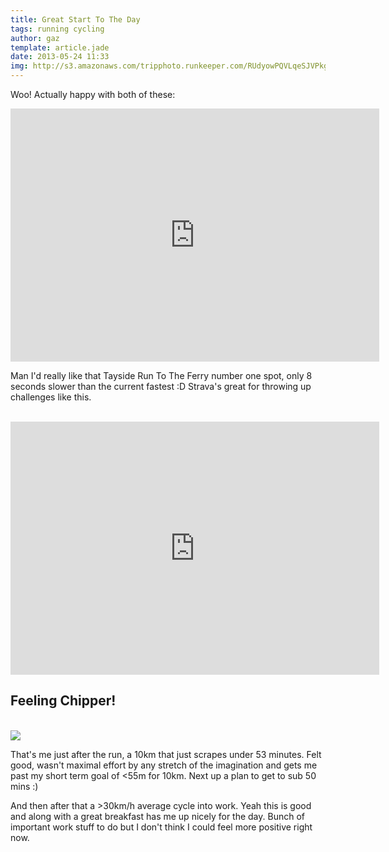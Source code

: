 ```yaml
---
title: Great Start To The Day
tags: running cycling
author: gaz
template: article.jade
date: 2013-05-24 11:33
img: http://s3.amazonaws.com/tripphoto.runkeeper.com/RUdyowPQVLqeSJVPkgeTyrfl.jpg
---
```


Woo! Actually happy with both of these:

<iframe height='405' width='590' frameborder='0' allowtransparency='true' scrolling='no' src='http://app.strava.com/activities/55963252/embed/0c2c3b13f24fc895ede8e85f2818a5c03dc5ebe9'></iframe>

Man I'd really like that Tayside Run To The Ferry number one spot, only 8 seconds slower than the current fastest :D Strava's great for throwing up challenges like this.

<br>

<iframe height='405' width='590' frameborder='0' allowtransparency='true' scrolling='no' src='http://app.strava.com/activities/55980788/embed/eb80459acd9e9aa84df1a785ce6910642782f10f'></iframe>


## Feeling Chipper!
<br>
<div class='middle'>
<img src="http://s3.amazonaws.com/tripphoto.runkeeper.com/RUdyowPQVLqeSJVPkgeTyrfl.jpg">
</div>

That's me just after the run, a 10km that just scrapes under 53 minutes. Felt good, wasn't maximal effort by any stretch of the imagination and gets me past my short term goal of <55m for 10km. Next up a plan to get to sub 50 mins :)

And then after that a >30km/h average cycle into work. Yeah this is good and along with a great breakfast has me up nicely for the day. Bunch of important work stuff to do but I don't think I could feel more positive right now.
